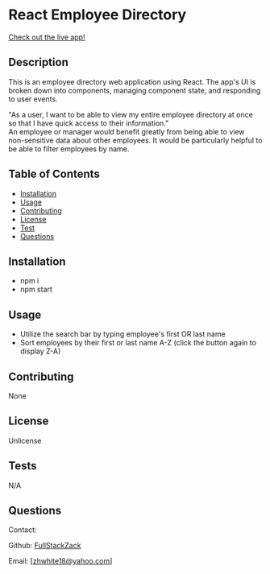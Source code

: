 # React Employee Directory

<a href="https://fullstackzack.github.io/React-Employee-Directory/">Check out the live app!</a>

## Description

This is an employee directory web application using React. The app's UI is broken down into components, managing component state, and responding to user events.

"As a user, I want to be able to view my entire employee directory at once so that I have quick access to their information."
<br>
An employee or manager would benefit greatly from being able to view non-sensitive data about other employees. It would be particularly helpful to be able to filter employees by name.


## Table of Contents
* [Installation](#installation)
* [Usage](#usage)
* [Contributing](#contributing)
* [License](#license)
* [Test](#test)
* [Questions](#questions)

## Installation
* npm i
* npm start

## Usage
* Utilize the search bar by typing employee's first OR last name
* Sort employees by their first or last name A-Z (click the button again to display Z-A)

## Contributing
None

## License
Unlicense

## Tests
N/A

## Questions
Contact:

Github: [FullStackZack](https://github.com/FullStackZack)

Email: [zhwhite18@yahoo.com]

